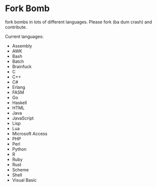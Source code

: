 # Fork Bomb
fork bombs in lots of different languages. Please fork (ba dum crash) and contribute.

Current languages:

 - Assembly
 - AWK
 - Bash
 - Batch
 - Brainfuck
 - C
 - C++
 - C#
 - Erlang
 - FASM
 - Go
 - Haskell
 - HTML
 - Java
 - JavaScript
 - Lisp
 - Lua
 - Microsoft Access
 - PHP
 - Perl
 - Python
 - R
 - Ruby
 - Rust
 - Scheme
 - Shell
 - Visual Basic
